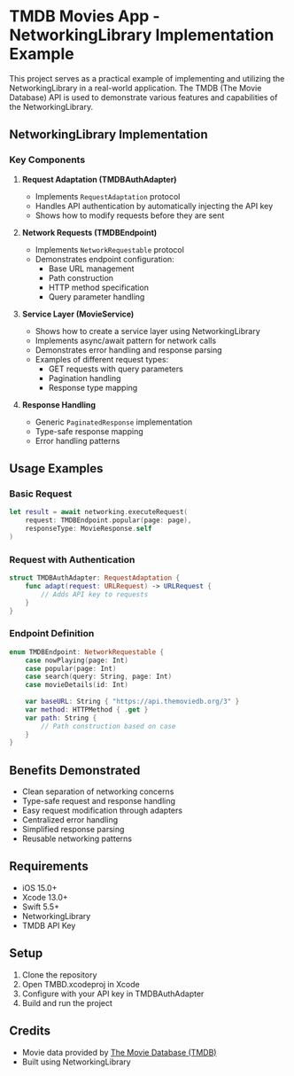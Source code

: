 # TMDB Movies App - NetworkingLibrary Implementation Example

This project serves as a practical example of implementing and utilizing the NetworkingLibrary in a real-world application. The TMDB (The Movie Database) API is used to demonstrate various features and capabilities of the NetworkingLibrary.

## NetworkingLibrary Implementation

### Key Components

1. **Request Adaptation (TMDBAuthAdapter)**
   - Implements `RequestAdaptation` protocol
   - Handles API authentication by automatically injecting the API key
   - Shows how to modify requests before they are sent

2. **Network Requests (TMDBEndpoint)**
   - Implements `NetworkRequestable` protocol
   - Demonstrates endpoint configuration:
     - Base URL management
     - Path construction
     - HTTP method specification
     - Query parameter handling

3. **Service Layer (MovieService)**
   - Shows how to create a service layer using NetworkingLibrary
   - Implements async/await pattern for network calls
   - Demonstrates error handling and response parsing
   - Examples of different request types:
     - GET requests with query parameters
     - Pagination handling
     - Response type mapping

4. **Response Handling**
   - Generic `PaginatedResponse` implementation
   - Type-safe response mapping
   - Error handling patterns

## Usage Examples

### Basic Request
```swift
let result = await networking.executeRequest(
    request: TMDBEndpoint.popular(page: page),
    responseType: MovieResponse.self
)
```

### Request with Authentication
```swift
struct TMDBAuthAdapter: RequestAdaptation {
    func adapt(request: URLRequest) -> URLRequest {
        // Adds API key to requests
    }
}
```

### Endpoint Definition
```swift
enum TMDBEndpoint: NetworkRequestable {
    case nowPlaying(page: Int)
    case popular(page: Int)
    case search(query: String, page: Int)
    case movieDetails(id: Int)
    
    var baseURL: String { "https://api.themoviedb.org/3" }
    var method: HTTPMethod { .get }
    var path: String {
        // Path construction based on case
    }
}
```

## Benefits Demonstrated

- Clean separation of networking concerns
- Type-safe request and response handling
- Easy request modification through adapters
- Centralized error handling
- Simplified response parsing
- Reusable networking patterns

## Requirements

- iOS 15.0+
- Xcode 13.0+
- Swift 5.5+
- NetworkingLibrary
- TMDB API Key

## Setup

1. Clone the repository
2. Open TMBD.xcodeproj in Xcode
3. Configure with your API key in TMDBAuthAdapter
4. Build and run the project

## Credits

- Movie data provided by [The Movie Database (TMDB)](https://www.themoviedb.org/)
- Built using NetworkingLibrary

